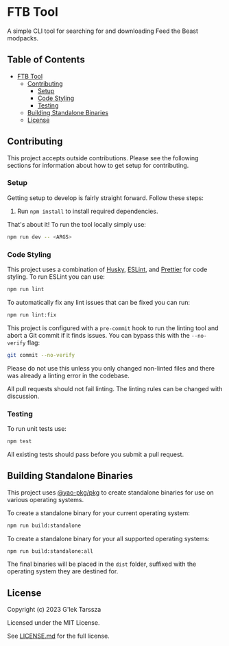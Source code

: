 # FTB Tool #

A simple CLI tool for searching for and downloading Feed the Beast modpacks.

<!-- omit in toc -->
## Table of Contents ##

* [FTB Tool](#ftb-tool)
    * [Contributing](#contributing)
        * [Setup](#setup)
        * [Code Styling](#code-styling)
        * [Testing](#testing)
    * [Building Standalone Binaries](#building-standalone-binaries)
    * [License](#license)

## Contributing ##

This project accepts outside contributions. Please see the following sections
for information about how to get setup for contributing.

### Setup ###

Getting setup to develop is fairly straight forward. Follow these steps:

1. Run `npm install` to install required dependencies.

That's about it! To run the tool locally simply use:

```sh
npm run dev -- <ARGS>
```

### Code Styling ###

This project uses a combination of [Husky](https://www.npmjs.com/package/husky),
[ESLint](https://www.npmjs.com/package/eslint), and
[Prettier](https://www.npmjs.com/package/prettier) for code styling. To run
ESLint you can use:

```sh
npm run lint
```

To automatically fix any lint issues that can be fixed you can run:

```sh
npm run lint:fix
```

This project is configured with a `pre-commit` hook to run the linting tool and
abort a Git commit if it finds issues. You can bypass this with the
`--no-verify` flag:

```sh
git commit --no-verify
```

Please do not use this unless you only changed non-linted files and there was
already a linting error in the codebase.

All pull requests should not fail linting. The linting rules can be changed with
discussion.

### Testing ###

To run unit tests use:

```sh
npm test
```

All existing tests should pass before you submit a pull request.

## Building Standalone Binaries ##

This project uses [@yao-pkg/pkg](https://www.npmjs.com/package/@yao-pkg/pkg) to
create standalone binaries for use on various operating systems.

To create a standalone binary for your current operating system:

```sh
npm run build:standalone
```

To create a standalone binary for your all supported operating systems:

```sh
npm run build:standalone:all
```

The final binaries will be placed in the `dist` folder, suffixed with the
operating system they are destined for.

## License ##

Copyright (c) 2023 G'lek Tarssza

Licensed under the MIT License.

See [LICENSE.md](LICENSE.md) for the full license.

